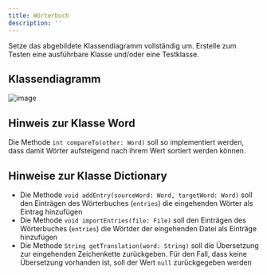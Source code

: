 ```yaml
---
title: Wörterbuch
description: ''
---
```


Setze das abgebildete Klassendiagramm vollständig um. Erstelle zum Testen eine ausführbare Klasse und/oder eine Testklasse.

## Klassendiagramm
![image](https://user-images.githubusercontent.com/47243617/207316451-0891be90-28a3-4746-86fd-0f65711a2b40.png)

## Hinweis zur Klasse Word
Die Methode `int compareTo(other: Word)` soll so implementiert werden, dass damit Wörter aufsteigend nach ihrem Wert sortiert werden können.

## Hinweise zur Klasse Dictionary
- Die Methode `void addEntry(sourceWord: Word, targetWord: Word)` soll den Einträgen des Wörterbuches (`entries`) die eingehenden Wörter als Eintrag hinzufügen
- Die Methode `void importEntries(file: File)` soll den Einträgen des Wörterbuches (`entries`) die Wörtder der eingehenden Datei als Einträge hinzufügen
- Die Methode `String getTranslation(word: String)` soll die Übersetzung zur eingehenden Zeichenkette zurückgeben. Für den Fall, dass keine Übersetzung vorhanden ist,
soll der Wert `null` zurückgegeben werden

